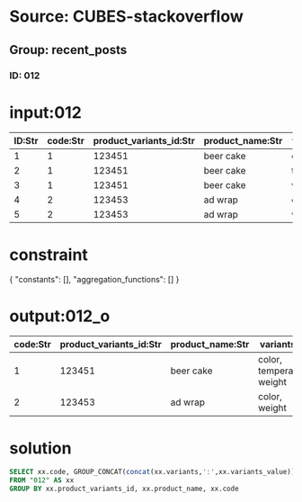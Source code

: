# Source: CUBES-stackoverflow
## Group: recent_posts
### ID: 012

# input:012

| ID:Str | code:Str | product_variants_id:Str | product_name:Str | variants:Str | variants_value:Str |
|---|---|---|---|---|---|
| 1 | 1 | 123451 | beer cake | color | blue |
| 2 | 1 | 123451 | beer cake | temperature | cold |
| 3 | 1 | 123451 | beer cake | weight | 0.5 |
| 4 | 2 | 123453 | ad wrap | color | green |
| 5 | 2 | 123453 | ad wrap | weight | 1 |

# constraint

{
  "constants": [],
  "aggregation_functions": []
}

# output:012_o

| code:Str | product_variants_id:Str | product_name:Str | variants:Str | variants_value:Str |
|---|---|---|---|---|
| 1 | 123451 | beer cake | color, temperature, weight | blue, cold, 0.5 |
| 2 | 123453 | ad wrap | color, weight | green, 1 |

# solution

```sql
SELECT xx.code, GROUP_CONCAT(concat(xx.variants,':',xx.variants_value)) AS variants_and_values, xx.product_name, xx.product_variants_id
FROM "012" AS xx
GROUP BY xx.product_variants_id, xx.product_name, xx.code

```
